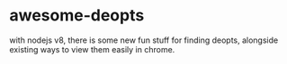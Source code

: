 # awesome-deopts
 with nodejs v8, there is some new fun stuff for finding deopts, alongside existing ways to view them easily in chrome.
